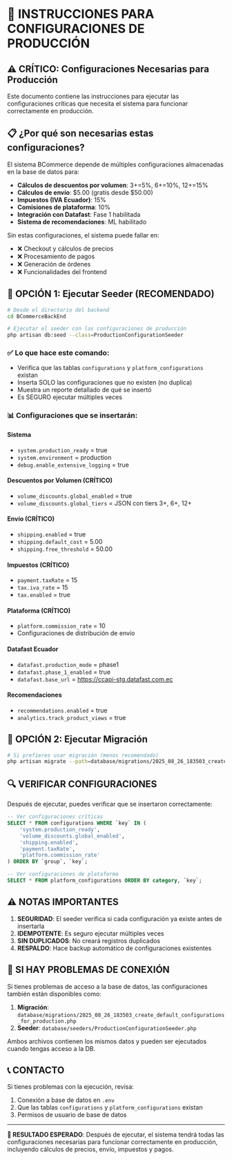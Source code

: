 # 🚀 INSTRUCCIONES PARA CONFIGURACIONES DE PRODUCCIÓN

## ⚠️ CRÍTICO: Configuraciones Necesarias para Producción

Este documento contiene las instrucciones para ejecutar las configuraciones críticas que necesita el sistema para funcionar correctamente en producción.

## 📋 ¿Por qué son necesarias estas configuraciones?

El sistema BCommerce depende de múltiples configuraciones almacenadas en la base de datos para:

- **Cálculos de descuentos por volumen**: 3+=5%, 6+=10%, 12+=15%
- **Cálculos de envío**: $5.00 (gratis desde $50.00)
- **Impuestos (IVA Ecuador)**: 15%
- **Comisiones de plataforma**: 10%
- **Integración con Datafast**: Fase 1 habilitada
- **Sistema de recomendaciones**: ML habilitado

Sin estas configuraciones, el sistema puede fallar en:
- ❌ Checkout y cálculos de precios
- ❌ Procesamiento de pagos
- ❌ Generación de órdenes
- ❌ Funcionalidades del frontend

## 🎯 OPCIÓN 1: Ejecutar Seeder (RECOMENDADO)

```bash
# Desde el directorio del backend
cd BCommerceBackEnd

# Ejecutar el seeder con las configuraciones de producción
php artisan db:seed --class=ProductionConfigurationSeeder
```

### ✅ Lo que hace este comando:
- Verifica que las tablas `configurations` y `platform_configurations` existan
- Inserta SOLO las configuraciones que no existen (no duplica)
- Muestra un reporte detallado de qué se insertó
- Es SEGURO ejecutar múltiples veces

### 📊 Configuraciones que se insertarán:

#### Sistema
- `system.production_ready` = true
- `system.environment` = production
- `debug.enable_extensive_logging` = true

#### Descuentos por Volumen (CRÍTICO)
- `volume_discounts.global_enabled` = true
- `volume_discounts.global_tiers` = JSON con tiers 3+, 6+, 12+

#### Envío (CRÍTICO)
- `shipping.enabled` = true
- `shipping.default_cost` = 5.00
- `shipping.free_threshold` = 50.00

#### Impuestos (CRÍTICO)
- `payment.taxRate` = 15
- `tax.iva_rate` = 15
- `tax.enabled` = true

#### Plataforma (CRÍTICO)
- `platform.commission_rate` = 10
- Configuraciones de distribución de envío

#### Datafast Ecuador
- `datafast.production_mode` = phase1
- `datafast.phase_1_enabled` = true
- `datafast.base_url` = https://ccapi-stg.datafast.com.ec

#### Recomendaciones
- `recommendations.enabled` = true
- `analytics.track_product_views` = true

## 🎯 OPCIÓN 2: Ejecutar Migración

```bash
# Si prefieres usar migración (menos recomendado)
php artisan migrate --path=database/migrations/2025_08_26_183503_create_default_configurations_for_production.php --force
```

## 🔍 VERIFICAR CONFIGURACIONES

Después de ejecutar, puedes verificar que se insertaron correctamente:

```sql
-- Ver configuraciones críticas
SELECT * FROM configurations WHERE `key` IN (
    'system.production_ready',
    'volume_discounts.global_enabled',
    'shipping.enabled',
    'payment.taxRate',
    'platform.commission_rate'
) ORDER BY `group`, `key`;

-- Ver configuraciones de plataforma
SELECT * FROM platform_configurations ORDER BY category, `key`;
```

## ⚠️ NOTAS IMPORTANTES

1. **SEGURIDAD**: El seeder verifica si cada configuración ya existe antes de insertarla
2. **IDEMPOTENTE**: Es seguro ejecutar múltiples veces
3. **SIN DUPLICADOS**: No creará registros duplicados
4. **RESPALDO**: Hace backup automático de configuraciones existentes

## 🚨 SI HAY PROBLEMAS DE CONEXIÓN

Si tienes problemas de acceso a la base de datos, las configuraciones también están disponibles como:

1. **Migración**: `database/migrations/2025_08_26_183503_create_default_configurations_for_production.php`
2. **Seeder**: `database/seeders/ProductionConfigurationSeeder.php`

Ambos archivos contienen los mismos datos y pueden ser ejecutados cuando tengas acceso a la DB.

## 📞 CONTACTO

Si tienes problemas con la ejecución, revisa:
1. Conexión a base de datos en `.env`
2. Que las tablas `configurations` y `platform_configurations` existan
3. Permisos de usuario de base de datos

---

**🎯 RESULTADO ESPERADO**: Después de ejecutar, el sistema tendrá todas las configuraciones necesarias para funcionar correctamente en producción, incluyendo cálculos de precios, envío, impuestos y pagos.